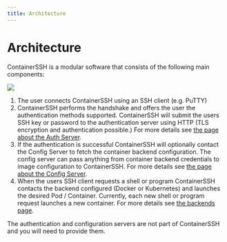 ```yaml
---
title: Architecture
---
```


<h1>Architecture</h1>

ContainerSSH is a modular software that consists of the following main components:

![](/images/architecture.svg)

1. The user connects ContainerSSH using an SSH client (e.g. PuTTY)
2. ContainerSSH performs the handshake and offers the user the authentication methods supported. ContainerSSH will submit the users SSH key or password to the authentication server using HTTP (TLS encryption and authentication possible.) For more details see [the page about the Auth Server](authserver.md).
3. If the authentication is successful ContainerSSH will optionally contact the Config Server to fetch the container backend configuration. The config server can pass anything from container backend credentials to image configuration to ContainerSSH. For more details see [the page about the Config Server](../reference/configserver.md).
4. When the users SSH client requests a shell or program ContainerSSH contacts the backend configured (Docker or Kubernetes) and launches the desired Pod / Container. Currently, each new shell or program request launches a new container. For more details see [the backends page](backends/).

The authentication and configuration servers are not part of ContainerSSH and you will need to provide them.
